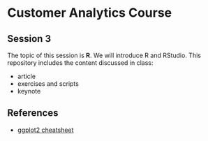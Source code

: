 # Customer Analytics Course

## Session 3

The topic of this session is **R**. We will introduce R and RStudio. This repository includes the content discussed in class:

  - article
  - exercises and scripts
  - keynote

## References

  - [ggplot2 cheatsheet](https://github.com/rstudio/cheatsheets/raw/master/data-visualization-2.1.pdf)
